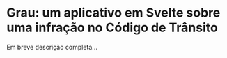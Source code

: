 # Grau: um aplicativo em Svelte sobre uma infração no Código de Trânsito
Em breve descrição completa...
